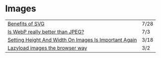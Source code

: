 # Images

|  |  |
| :--- | :--- |
| [Benefits of SVG](https://dev.to/alexi_be3/benefits-of-svg-10mn?utm_source=digest_mailer&utm_medium=email&utm_campaign=digest_email) | 7/28 |
| [Is WebP really better than JPEG?](https://siipo.la/blog/is-webp-really-better-than-jpeg?utm_source=Responsive+Design+Weekly&utm_campaign=e37e47b37a-RWD_Newsletter_417&utm_medium=email&utm_term=0_df65b6d7c8-e37e47b37a-59185629) | 7/3 |
| [Setting Height And Width On Images Is Important Again](https://www.smashingmagazine.com/2020/03/setting-height-width-images-important-again/?utm_source=CSS-Weekly&utm_campaign=Issue-402&utm_medium=email) | 3/18 |
| [Lazyload images the browser way](https://itsopensource.com/lazyload-images-the-browser-way/) | 3/2 |

